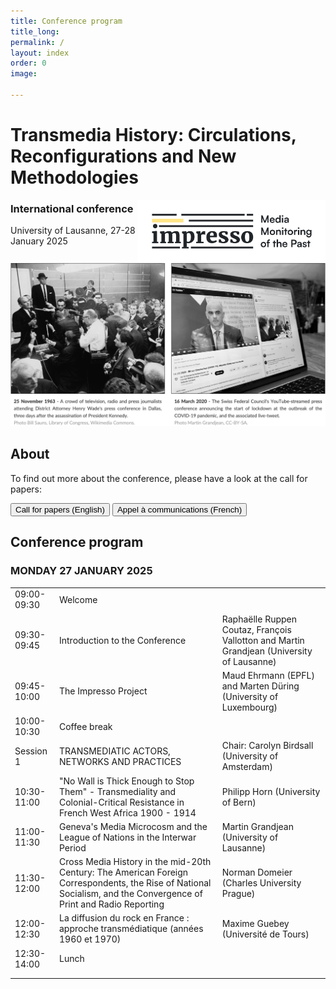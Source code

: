 ```yaml
---
title: Conference program
title_long: 
permalink: /
layout: index
order: 0
image: 

---
```


# Transmedia History: Circulations, Reconfigurations and New Methodologies
<img src="images/impresso.png" alt="image" width="300" height="auto" align="right">

### International conference
University of Lausanne, 27-28 January 2025

![Transmedia Conference](images/transmedia_illustration_en.png)

## About

To find out more about the conference, please have a look at the call for papers:

<button class="button button1" onclick="window.location.href='https://impresso.github.io/transmedia/en';">Call for papers (English)</button> <button class="button button1" onclick="window.location.href='https://impresso.github.io/transmedia/fr';">Appel à communications (French)</button>

## Conference program

### MONDAY 27 JANUARY 2025

<table>
  <tr>
    <td>09:00-09:30 </td>
    <td>Welcome</td>
    <td></td>
  </tr>
  <tr>
    <td>09:30-09:45	</td>
    <td>Introduction to the Conference</td>
    <td>Raphaëlle Ruppen Coutaz, François Vallotton and Martin Grandjean (University of Lausanne)</td>
  </tr>
  <tr>
    <td>09:45-10:00</td>
    <td>The Impresso Project </td>
    <td>Maud Ehrmann (EPFL) and Marten Düring (University of Luxembourg)</td>
  </tr>
  <tr>
    <td>10:00-10:30</td>
    <td>Coffee break</td>
    <td></td>
  </tr>
  <tr>
    <td>Session 1</td>
    <td>TRANSMEDIATIC ACTORS, NETWORKS AND PRACTICES</td>
    <td>Chair: Carolyn Birdsall (University of Amsterdam)</td>
  </tr>
  <tr>
    <td>10:30-11:00</td>
    <td>"No Wall is Thick Enough to Stop Them" - Transmediality and Colonial-Critical Resistance in French West Africa 1900 - 1914</td>
    <td>Philipp Horn (University of Bern)</td>
  </tr>
  <tr>
    <td>11:00-11:30</td>
    <td>Geneva's Media Microcosm and the League of Nations in the Interwar Period</td>
    <td>Martin Grandjean (University of Lausanne)</td>
  </tr>
  <tr>
    <td>11:30-12:00</td>
    <td>Cross Media History in the mid-20th Century: The American Foreign Correspondents, the Rise of National Socialism, and the Convergence of Print and Radio Reporting</td>
    <td>Norman Domeier (Charles University Prague)</td>
  </tr>
   <tr>
    <td>12:00-12:30</td>
    <td>La diffusion du rock en France : approche transmédiatique (années 1960 et 1970)</td>
    <td>Maxime Guebey (Université de Tours)</td>
  </tr>
   <tr>
    <td>12:30-14:00</td>
    <td>Lunch</td>
    <td></td>
  </tr>
   <tr>
    <td></td>
    <td></td>
    <td></td>
  </tr>
   <tr>
    <td></td>
    <td></td>
    <td></td>
  </tr>
</table>


